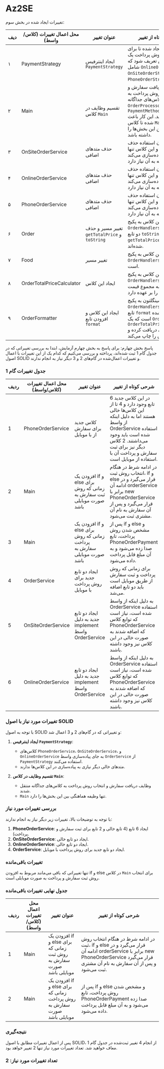 # Az2SE
تغییرات ایجاد شده در بخش سوم:

| دیف | محل اعمال تغییرات (کلاس/واسط) | عنوان تغییر | شرحی کوتاه از تغییر |
|-----|-------------------------------|------------------------------|----------------------------------------------------------------------------------------------------------------------|
| ۱   | PaymentStrategy               | ایجاد اینترفیس `PaymentStrategy` | این اینترفیس ایجاد شده تا برای هر نوع روش پرداخت یک استراتژی خاص تعریف شود که شامل `OnlineOrderStrategy`، `OnSiteOrderStrategy` و `PhoneOrderStrategy` است. |
| ۲   | Main                          | تقسیم وظایف در کلاس `Main` | وظایف دریافت سفارش و انتخاب روش پرداخت به کلاس‌های جداگانه `OrderProcessor` و `PaymentMethodSelector` منتقل شده‌اند. این کار باعث شده تا کلاس `Main` تنها وظیفه هماهنگی بین این بخش‌ها را داشته باشد. |
| ۳   | OnSiteOrderService            | حذف متدهای اضافی | متدهای بدون استفاده حذف شده‌اند و این کلاس تنها متدهایی را پیاده‌سازی می‌کند که به آن نیاز دارد. |
| ۴   | OnlineOrderService            | حذف متدهای اضافی | متدهای بدون استفاده حذف شده‌اند و این کلاس تنها متدهایی را پیاده‌سازی می‌کند که به آن نیاز دارد. |
| ۵   | PhoneOrderService             | حذف متدهای اضافی | متدهای بدون استفاده حذف شده‌اند و این کلاس تنها متدهایی را پیاده‌سازی می‌کند که به آن نیاز دارد. |
| ۶   | Order                         | تغییر مسیر و حذف `getTotalPrice` و `toString` | این کلاس به پکیج `OrderHandlers` اضافه شده و دو تابع `toString` و `getTotalPrice` از آن حذف شده‌اند. |
| ۷   | Food                          | تغییر مسیر | این کلاس به پکیج `OrderHandlers` اضافه شده است. |
| ۸   | OrderTotalPriceCalculator     | ایجاد این کلاس | این کلاس به پکیج `OrderHandlers` اضافه شده و وظیفه محاسبه مجموع قیمت سفارش را بر عهده دارد. |
| ۹   | OrderFormatter                | ایجاد این کلاس و افزودن تابع `format` | این کلاس سینگلتون به پکیج `OrderHandlers` اضافه شده و تابع `format` پیاده‌سازی شده است که یک `Order` و یک `OrderTotalPriceCalculator` به عنوان ورودی دریافت کرده و سفارش را چاپ می‌کند. |

پاسخ بخش چهارم:
برای پاسخ به بخش چهارم آزمایش، ابتدا به بررسی تغییراتی که در جدول گام 1 ثبت شده‌اند، پرداخته و بررسی می‌کنیم که کدام یک از این تغییرات با اعمال اصول SOLID و تغییرات اعمال‌شده در گام‌های 2 و 3 دیگر نیاز به انجام ندارند.

### جدول تغییرات گام 1
| ردیف | محل اعمال تغییرات (کلاس/واسط) | عنوان تغییر                                   | شرحی کوتاه از تغییر                                                                                                               |
|------|----------------------------------|-----------------------------------------------|-------------------------------------------------------------------------------------------------------------------------------------|
| 1    | PhoneOrderService                | کلاس جدید برای سفارش از با موبایل             | در این کلاس جدید 6 تابع وجود دارد و 4 تا از این کلاس‌ها خالی هستند اما به دلیل اینکه از واسط OrderService استفاده شده است باید وجود می‌داشتند. 2 کلاس دیگر نیز برای ثبت سفارش و پرداخت آن با استفاده از موبایل است. |
| 2    | Main                             | افزودن یک if و else برای زمانی که روش ثبت سفارش به صورت موبایلی باشد | در ادامه شرط در هنگام انتخاب روش ثبت، if و else قرار می‌گیرد و در ادامه آن orderService برابر با new PhoneOrderService قرار می‌گیرد و پس از آن سفارش به نام آن مشتری ثبت می‌شود.                                 |
| 3    | Main                             | افزودن یک if و else برای زمانی که روش پرداخت سفارش به صورت موبایلی باشد | پس از if و else و مشخص شدن روش پرداخت، تابع PhoneOrderPayment صدا زده می‌شود و به آن مبلغ قابل پرداخت داده می‌شود.                                                   |
| 4    | OrderService                     | ایجاد دو تابع جدید برای روش پرداخت با موبایل | برای زمانی که روش پرداخت و ثبت سفارش از طریق موبایل است باید دو تابع اضافه می‌شد.                                                                                      |
| 5    | OnSiteOrderService               | ایجاد دو تابع جدید به دلیل implement واسط OrderService | به دلیل اینکه از واسط OrderService استفاده شده است، نیاز است که توابع کلاس PhoneOrderService که اضافه شدند به صورت خالی در این کلاس نیز وجود داشته باشند.                                           |
| 6    | OnlineOrderService               | ایجاد دو تابع جدید به دلیل implement واسط OrderService | به دلیل اینکه از واسط OrderService استفاده شده است، نیاز است که توابع کلاس PhoneOrderService که اضافه شدند به صورت خالی در این کلاس نیز وجود داشته باشند.                                           |

### تغییرات مورد نیاز با اصول SOLID
با توجه به اصول SOLID و تغییراتی که در گام‌های 2 و 3 اعمال شد:

1. **ایجاد اینترفیس `PaymentStrategy`**: 
   - کلاس‌های `PhoneOrderService`، `OnSiteOrderService`، و `OnlineOrderService` به جای پیاده‌سازی واسط `OrderService` از `PaymentStrategy` استفاده می‌کنند.
   - متدهای خالی دیگر نیازی به پیاده‌سازی در این کلاس‌ها ندارند.

2. **تقسیم وظایف در کلاس `Main`**:
   - وظایف دریافت سفارش و انتخاب روش پرداخت به کلاس‌های جداگانه منتقل شدند.
   - `Main` تنها وظیفه هماهنگی بین این بخش‌ها را دارد.

### بررسی تغییرات مورد نیاز
با توجه به توضیحات بالا، تغییرات زیر دیگر نیاز به انجام ندارند:

1. **PhoneOrderService**: ایجاد 6 تابع (4 تابع خالی و 2 تابع برای ثبت سفارش و پرداخت).
2. **OnSiteOrderService**: ایجاد دو تابع خالی.
3. **OnlineOrderService**: ایجاد دو تابع خالی.
4. **OrderService**: ایجاد دو تابع جدید برای روش پرداخت با موبایل.

### تغییرات باقی‌مانده
تنها تغییراتی که باقی می‌مانند مربوط به افزودن if و else در کلاس `Main` برای انتخاب روش ثبت سفارش و پرداخت به صورت موبایلی است.

### جدول نهایی تغییرات باقی‌مانده
| ردیف | محل اعمال تغییرات (کلاس/واسط) | عنوان تغییر                                   | شرحی کوتاه از تغییر                                                                                                               |
|------|----------------------------------|-----------------------------------------------|-------------------------------------------------------------------------------------------------------------------------------------|
| 1    | Main                             | افزودن یک if و else برای زمانی که روش ثبت سفارش به صورت موبایلی باشد | در ادامه شرط در هنگام انتخاب روش ثبت، if و else قرار می‌گیرد و در ادامه آن orderService برابر با new PhoneOrderService قرار می‌گیرد و پس از آن سفارش به نام آن مشتری ثبت می‌شود.                                 |
| 2    | Main                             | افزودن یک if و else برای زمانی که روش پرداخت سفارش به صورت موبایلی باشد | پس از if و else و مشخص شدن روش پرداخت، تابع PhoneOrderPayment صدا زده می‌شود و به آن مبلغ قابل پرداخت داده می‌شود.                                                   |

### نتیجه‌گیری
پس از اعمال تغییرات مطابق با اصول SOLID، از انجام 4 تغییر ثبت‌شده در جدول گام 1 معاف خواهید شد. تعداد تغییرات مورد نیاز تنها 2 تغییر خواهد بود.

### تعداد تغییرات مورد نیاز: 2
